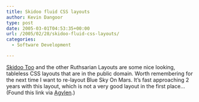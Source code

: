 ```yaml
---
title: Skidoo fluid CSS layouts
author: Kevin Dangoor
type: post
date: 2005-03-01T04:53:35+00:00
url: /2005/02/28/skidoo-fluid-css-layouts/
categories:
  - Software Development

---
```

[Skidoo Too][1] and the other Ruthsarian Layouts are some nice looking, tableless CSS layouts that are in the public domain. Worth remembering for the next time I want to re-layout Blue Sky On Mars. It&#8217;s fast approaching 2 years with this layout, which is not a very good layout in the first place&#8230; (Found this link via [Agylen][2].)

 [1]: http://webhost.bridgew.edu/etribou/layouts/skidoo_too/index.html "Skidoo Too : Ruthsarian Layouts"
 [2]: http://agylen.com/blojsom/blog/misc/?permalink=Best_three_column_liquid_CSS_layout.txt